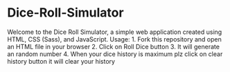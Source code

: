 # Dice-Roll-Simulator
Welcome to the Dice Roll Simulator, a simple web application created using HTML, CSS (Sass), and JavaScript.  Usage:  1. Fork this repository and open an HTML file in your browser  2. Click on Roll Dice button  3. It will generate an random number  4. When your dice history is maximum plz click on clear history button it will clear your history
